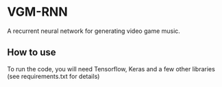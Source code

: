 # VGM-RNN
A recurrent neural network for generating video game music.

## How to use

To run the code, you will need Tensorflow, Keras and a few other libraries (see requirements.txt for details)
